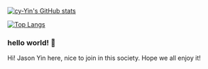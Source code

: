 [![cy-Yin's GitHub stats](https://github-readme-stats.vercel.app/api?username=cy-Yin&count_private=true&show_icons=true&theme=onedark&hide_border=true&show_owner=true)](https://github.com/anuraghazra/github-readme-stats)

[![Top Langs](https://github-readme-stats.vercel.app/api/top-langs/?username=cy-Yin&layout=compact&theme=onedark&hide_border=true&count_private=true&show_icons=true)](https://github.com/anuraghazra/github-readme-stats)

### hello world! 👋

Hi!
Jason Yin here, nice to join in this society.
Hope we all enjoy it!
